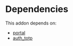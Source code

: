 # Dependencies

This addon depends on:

- [portal](https://github.com/bringout/oca-ocb-website/tree/788e7f32fd5041ab360d8f77cfd016012d805e7b/odoo-bringout-oca-ocb-portal)
- [auth_totp](https://github.com/bringout/oca-ocb-security/tree/5a3f9f7279f87478e7f08e8d7a560d9daa74ffc4/odoo-bringout-oca-ocb-auth_totp)
